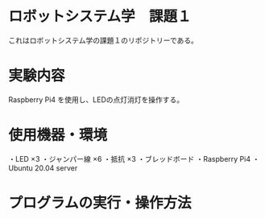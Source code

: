 # ロボットシステム学　課題１
これはロボットシステム学の課題１のリポジトリーである。

# 実験内容
Raspberry Pi4 を使用し、LEDの点灯消灯を操作する。

# 使用機器・環境
・LED ×3
・ジャンパー線 ×6
・抵抗 ×3
・ブレッドボード
・Raspberry Pi4
・Ubuntu 20.04 server

# プログラムの実行・操作方法
